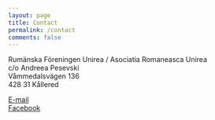 ```yaml
---
layout: page
title: Contact
permalink: /contact
comments: false
---
```


Rumänska Föreningen Unirea / Asociatia Romaneasca Unirea<br>
c/o Andreea Pesevski<br>
Våmmedalsvägen 136<br>
428 31 Kållered<br>

<a href="mailto:unireagoteborg@gmail.com">E-mail</a><br>
<a href="https://www.facebook.com/rumanska.unirea/">Facebook</a>
